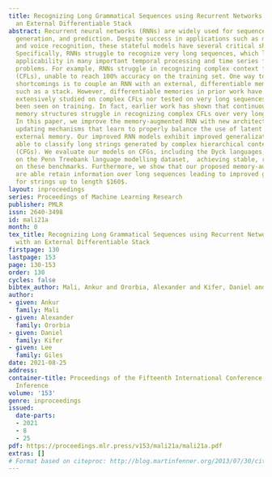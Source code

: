 ```yaml
---
title: Recognizing Long Grammatical Sequences using Recurrent Networks Augmented with
  an External Differentiable Stack
abstract: Recurrent neural networks (RNNs) are widely used for sequence modeling,
  generation, and prediction. Despite success in applications such as machine translation
  and voice recognition, these stateful models have several critical shortcomings.
  Specifically, RNNs struggle to recognize very long sequences, which limits their
  applicability in many important temporal processing and time series forecasting
  problems. For example, RNNs struggle in recognizing complex context free languages
  (CFLs), unable to reach 100% accuracy on the training set. One way to address these
  shortcomings is to couple an RNN with an external, differentiable memory structure,
  such as a stack. However, differentiable memories in prior work have neither been
  extensively studied on complex CFLs nor tested on very long sequences that have
  been seen on training. In fact, earlier work has shown that continuous differentiable
  memory structures struggle in recognizing complex CFLs over very long sequences.
  In this paper, we improve the memory-augmented RNN with new architectural and state
  updating mechanisms that learn to properly balance the use of latent states with
  external memory. Our improved RNN models exhibit improved generalization and are
  able to classify long strings generated by complex hierarchical context free grammars
  (CFGs). We evaluate our models on CFGs, including the Dyck languages, as well as
  on the Penn Treebank language modelling dataset,  achieving stable, robust performance
  on these benchmarks. Furthermore, we show that our proposed memory-augmented networks
  are able retain information over long sequences leading to improved generalization
  for strings up to length $160$.
layout: inproceedings
series: Proceedings of Machine Learning Research
publisher: PMLR
issn: 2640-3498
id: mali21a
month: 0
tex_title: Recognizing Long Grammatical Sequences using Recurrent Networks Augmented
  with an External Differentiable Stack
firstpage: 130
lastpage: 153
page: 130-153
order: 130
cycles: false
bibtex_author: Mali, Ankur and Ororbia, Alexander and Kifer, Daniel and Giles, Lee
author:
- given: Ankur
  family: Mali
- given: Alexander
  family: Ororbia
- given: Daniel
  family: Kifer
- given: Lee
  family: Giles
date: 2021-08-25
address:
container-title: Proceedings of the Fifteenth International Conference on Grammatical
  Inference
volume: '153'
genre: inproceedings
issued:
  date-parts:
  - 2021
  - 8
  - 25
pdf: https://proceedings.mlr.press/v153/mali21a/mali21a.pdf
extras: []
# Format based on citeproc: http://blog.martinfenner.org/2013/07/30/citeproc-yaml-for-bibliographies/
---
```


